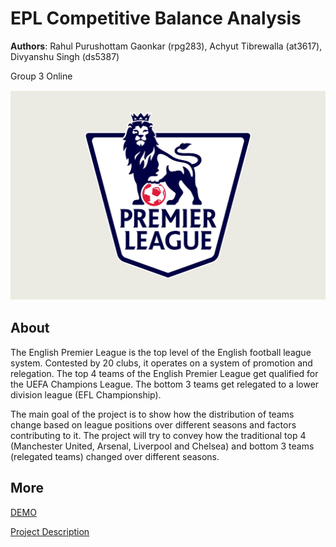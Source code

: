 # EPL Competitive Balance Analysis

**Authors**: Rahul Purushottam Gaonkar (rpg283), Achyut Tibrewalla (at3617), Divyanshu Singh (ds5387)

Group 3 Online

![EPL_Logo](images/EPL_Logo.jpg)

## About
The English Premier League is the top level of the English football league system. Contested by 20 clubs, it operates on a system of promotion and relegation. The top 4 teams of the English Premier League get qualified for the UEFA Champions League. The bottom 3 teams get relegated to a lower division league (EFL Championship).  

The main goal of the project is to show how the distribution of teams change based on league positions over different seasons and factors contributing to it. The project will try to convey how the traditional top 4 (Manchester United, Arsenal, Liverpool and Chelsea) and bottom 3 teams (relegated teams) changed over different seasons.

## More
[DEMO](https://nyu-vis-fall2018.github.io/storytelling-group-3-online-EPL-Competitive-Balance-Analysis/)

[Project Description](Report/Information_Visualization_Project_Proposal.pdf)
